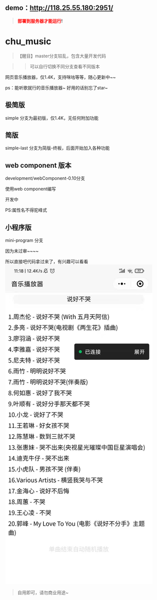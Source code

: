 demo：http://118.25.55.180:2951/
-------
>**<label style="color:red">部署到服务器才能运行</label>!**
# chu_music
>【醒目】master分支较乱，包含大量开发代码

>>可以自行切换不同分支查看不同版本

网页音乐播放器，仅1.4K，支持咪咕等等，随心更新中~~

ps：能听歌就行的音乐播放器~
好用的话别忘了star~

## 极简版
simple 分支为最初版，仅1.4K，无任何附加功能
## 简版
simple-last 分支为简版-终板，后面开始加入各种功能
## web component 版本
development/webComponent-0.10分支 

使用web component编写

开发中

PS:属性名不得驼峰式

## 小程序版
mini-program 分支 

因为未过审~~~~

所以直接吧代码拿过来了，有兴趣可以看看
![Image text](./img.jpg)

>自用即可，请勿商业用途~
